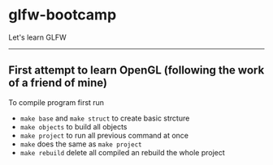 # glfw-bootcamp
Let's learn GLFW

---

## First attempt to learn OpenGL (following the work of a friend of mine)

To compile program first run
- `make base` and `make struct` to create basic strcture
- `make objects` to build all objects
- `make project` to run all previous command at once
- `make` does the same as `make project`
- `make rebuild` delete all compiled an rebuild the whole project
